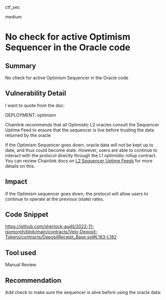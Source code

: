 ctf_sec

medium

# No check for active Optimism Sequencer in the Oracle code

## Summary

No check for active Optimism Sequencer in the Oracle code

## Vulnerability Detail

I want to quote from the doc:

DEPLOYMENT: optimism

Chainlink recommends that all Optimistic L2 oracles consult the Sequencer Uptime Feed to ensure that the sequencer is live before trusting the data returned by the oracle

If the Optimism Sequencer goes down, oracle data will not be kept up to date, and thus could become stale. However, users are able to continue to interact with the protocol directly through the L1 optimistic rollup contract. You can review Chainlink docs on [L2 Sequencer Uptime Feeds](https://docs.chain.link/docs/data-feeds/l2-sequencer-feeds/) for more details on this.

## Impact

If the Optimism sequencer goes down, the protocol will allow users to continue to operate at the previous (stale) rates.

## Code Snippet

https://github.com/sherlock-audit/2022-11-isomorph/blob/main/contracts/Velo-Deposit-Tokens/contracts/DepositReceipt_Base.sol#L163-L182

## Tool used

Manual Review

## Recommendation

Add check to make sure the sequencer is alive before using the oracle data: